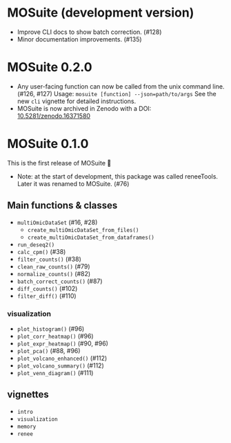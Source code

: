 # MOSuite (development version)

- Improve CLI docs to show batch correction. (#128)
- Minor documentation improvements. (#135)

# MOSuite 0.2.0

- Any user-facing function can now be called from the unix command line.  (#126, #127)
  Usage: `mosuite [function] --json=path/to/args`
  See the new `cli` vignette for detailed instructions.
- MOSuite is now archived in Zenodo with a DOI: [10.5281/zenodo.16371580](http://doi.org/10.5281/zenodo.16371580)

# MOSuite 0.1.0

This is the first release of MOSuite 🎉

- Note: at the start of development, this package was called reneeTools.
  Later it was renamed to MOSuite. (#76)

## Main functions & classes

- `multiOmicDataSet` (#16, #28)
  - `create_multiOmicDataSet_from_files()`
  - `create_multiOmicDataSet_from_dataframes()`
- `run_deseq2()`
- `calc_cpm()` (#38)
- `filter_counts()` (#38)
- `clean_raw_counts()` (#79)
- `normalize_counts()` (#82)
- `batch_correct_counts()` (#87)
- `diff_counts()` (#102)
- `filter_diff()` (#110)

### visualization

- `plot_histogram()` (#96)
- `plot_corr_heatmap()` (#96)
- `plot_expr_heatmap()` (#90, #96)
- `plot_pca()` (#88, #96)
- `plot_volcano_enhanced()` (#112)
- `plot_volcano_summary()` (#112)
- `plot_venn_diagram()` (#111)

## vignettes

- `intro`
- `visualization`
- `memory`
- `renee`
